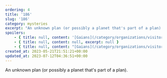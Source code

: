 ```yaml
---
ordering: 4
title: '186'
slug: '186'
category: mysteries
excerpt: "An unknown plan (or possibly a planet that's part of a plan).\n"
spoilers:
    - { title: null, content: '[Gaians](/category/organizations/visitors) appear to number their various plans, and those numbers look to correspond with specific planets. It is unknown which planet 186 represents. The numbers seem to be followed by a letter at times, and while the significance of that letter is also unknown, 186 is referenced with an "F" at one point.', excerpt: 'Gaians appear to number their various plans, and those numbers look to correspond with specific plan...' }
    - { title: null, content: null, excerpt: null }
    - { title: null, content: "[Gaians](/category/organizations/visitors) appear to number their various plans, and those numbers look to correspond with specific planets. It is unknown which planet 186 represents. The numbers seem to be followed by a letter at times, and while the significance of that letter is also unknown, 186 is referenced with an \"F\" at one point.\r\n\r\nWhen [Cat](/category/characters/cat) spoke with [her mother](/category/characters/hzga), she learned that [Kto ti:Mbr](/category/character/mubarr) was still alive on the planet. Hzga then gave Cat the coordinates to the planet.", excerpt: 'Gaians appear to number their various plans, and those numbers look to correspond with specific plan...' }
created_at: 2023-05-21T21:51:21+00:00
updated_at: 2023-07-12T04:36:51+00:00
---
```

An unknown plan (or possibly a planet that's part of a plan).